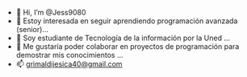 - 👋 Hi, I’m @Jess9080
- 👀 Estoy interesada en seguir aprendiendo programación avanzada (senior)...
- 🌱 Soy estudiante de Tecnología de la información por la Uned ...
- 💞️ Me gustaría poder colaborar en proyectos de programación para demostrar mis conocimientos ...
- 📫 grimaldijesica40@gmail.com 


<!---
Jess9080/Jess9080 is a ✨ special ✨ repository because its `README.md` (this file) appears on your GitHub profile.
You can click the Preview link to take a look at your changes.
--->
